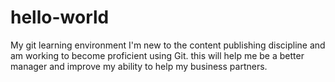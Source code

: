 # hello-world
My git learning environment
I'm new to the content publishing discipline and am working to become proficient using Git.  this will help me be a better manager and improve my ability to help my business partners. 
